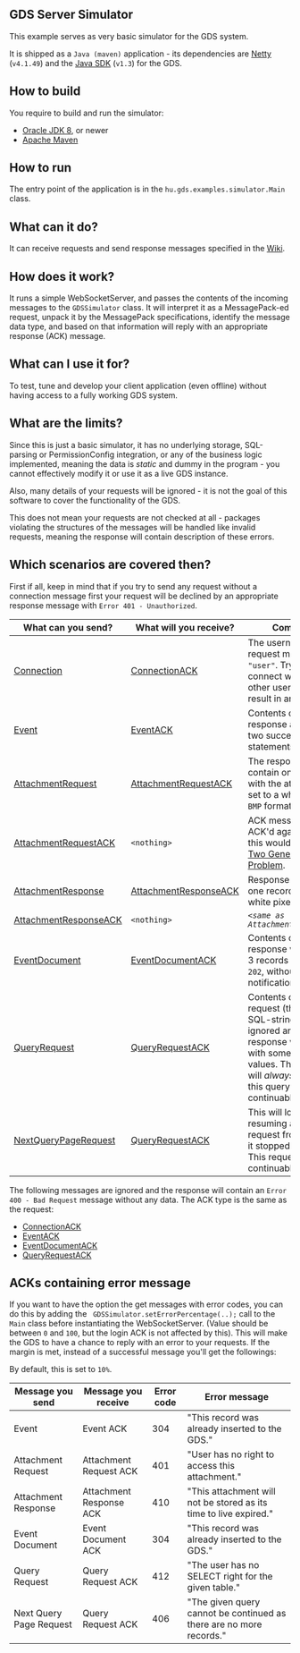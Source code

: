 ## GDS Server Simulator

This example serves as very basic simulator for the GDS system.

It is shipped as a `Java (maven)`  application - its dependencies are [Netty ](https://github.com/netty/netty)(`v4.1.49`) and the [Java SDK](https://github.com/arh-eu/gds-java-sdk) (`v1.3`) for the GDS. 
 
## How to build

You require to build and run the simulator: 

* [Oracle JDK 8](http://www.oracle.com/technetwork/java/), or newer
* [Apache Maven](http://maven.apache.org/)

## How to run

The entry point of the application is in the `hu.gds.examples.simulator.Main` class.

## What can it do?

It can receive requests and send response messages specified in the [Wiki](https://github.com/arh-eu/gds/wiki/Messages). 

## How does it work?

It runs a simple WebSocketServer, and passes the contents of the incoming messages to the `GDSSimulator` class. It will interpret it as a MessagePack-ed request, unpack it by the MessagePack specifications, identify the message data type, and based on that information will reply with an appropriate response (ACK) message.

## What can I use it for?

To test, tune and develop your client application (even offline) without having access to a fully working GDS system.

## What are the limits?

Since this is just a basic simulator, it has no underlying storage, SQL-parsing or PermissionConfig integration, or any of the business logic implemented, meaning the data is _static_ and dummy in the program - you cannot effectively modify it or use it as a live GDS instance.

Also, many details of your requests will be ignored - it is not the goal of this software to cover the functionality of the GDS. 

This does not mean your requests are not checked at all - packages violating the structures of the messages will be handled like invalid requests, meaning the response will contain description of these errors. 


## Which scenarios are covered then?


First if all, keep in mind that if you try to send any request without a connection message first your request will be declined by an appropriate response message with `Error 401 - Unauthorized`.

| What can you send? | What will you receive? | Comments |
| ------------------ | ---------------------- | -------- |
| [Connection](https://github.com/arh-eu/gds/wiki/Connection) | [ConnectionACK](https://github.com/arh-eu/gds/wiki/Connection-ACK) | The username in the request must be `"user"`. Trying to connect with any other username will result in an error. |
| [Event](https://github.com/arh-eu/gds/wiki/Event) | [EventACK](https://github.com/arh-eu/gds/wiki/Event-ACK) | Contents of the response are about two successful `INSERT` statements.  |
| [AttachmentRequest](https://github.com/arh-eu/gds/wiki/Attachment-request) | [AttachmentRequestACK](https://github.com/arh-eu/gds/wiki/Attachment-request-ACK) | The response will contain one record with the attachment set to a white pixel in `BMP` format. | 
| [AttachmentRequestACK](https://github.com/arh-eu/gds/wiki/Attachment-request-ACK) | `<nothing>` | ACK messages are not ACK'd again because this would lead to the [Two Generals' Problem](https://en.wikipedia.org/wiki/Two_Generals%27_Problem). | 
| [AttachmentResponse](https://github.com/arh-eu/gds/wiki/Attachment-response) | [AttachmentResponseACK](https://github.com/arh-eu/gds/wiki/Attachment-response-ACK) | Response will contain one record with a white pixel attached. |
| [AttachmentResponseACK](https://github.com/arh-eu/gds/wiki/Attachment-response-ACK) | `<nothing>` | _`<same as AttachmentRequestACK>`_ |
| [EventDocument](https://github.com/arh-eu/gds/wiki/EventDocument) | [EventDocumentACK](https://github.com/arh-eu/gds/wiki/Event-Document-ACK) | Contents of the response will contain 3 records with code `202`, without notification. |
| [QueryRequest](https://github.com/arh-eu/gds/wiki/Query-request) | [QueryRequestACK](https://github.com/arh-eu/gds/wiki/Query-request-ACK) | Contents of your request (the specified SQL-string) will be ignored and the response will be filled with some predefined values. The response will _always_ say that this query is continuable.|
|[NextQueryPageRequest](https://github.com/arh-eu/gds/wiki/Next-Query-Page-request) |[QueryRequestACK](https://github.com/arh-eu/gds/wiki/Query-request-ACK) | This will look like it is resuming an existing request from the rows it stopped last time. This request is "_not_" continuable. |


The following messages are ignored and the response will contain an `Error 400 - Bad Request` message without any data. The ACK type is the same as the request:

  - [ConnectionACK](https://github.com/arh-eu/gds/wiki/Connection-ACK)
  - [EventACK](https://github.com/arh-eu/gds/wiki/Event-ACK)
  - [EventDocumentACK](https://github.com/arh-eu/gds/wiki/Event-Document-ACK)
  - [QueryRequestACK](https://github.com/arh-eu/gds/wiki/Query-request-ACK)

## ACKs containing error message 

If you want to have the option the get messages with error codes, you can do this by adding the ` GDSSimulator.setErrorPercentage(..);` call to the `Main` class before instantiating the WebSocketServer. (Value should be between `0` and `100`, but the login ACK is not affected by this). This will make the GDS to have a chance to reply with an error to your requests. If the margin is met, instead of a successful message you'll get the followings: 

By default, this is set to `10%`.

| Message you send | Message you receive | Error code | Error message |
|---|---|---|---|
|Event | Event ACK | 304 | "This record was already inserted to the GDS."|
 |Attachment Request | Attachment Request ACK | 401 | "User has no right to access this attachment." |
 |Attachment Response | Attachment Response ACK |  410 | "This attachment will not be stored as its time to live expired."
 | Event Document | Event Document ACK | 304 |  "This record was already inserted to the GDS." |
 |Query Request | Query Request ACK | 412 | "The user has no SELECT right for the given table." |
 Next Query Page Request | Query Request ACK |  406 | "The given query cannot be continued as there are no more records." |
